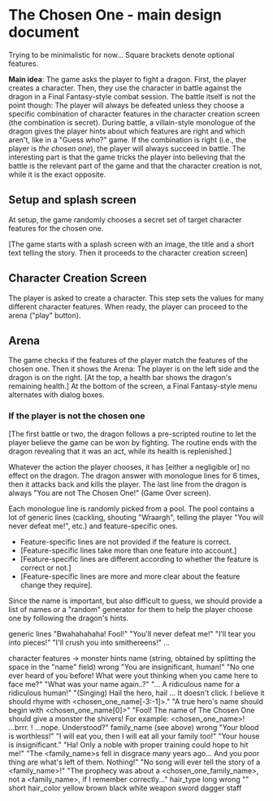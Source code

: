 # The Chosen One - main design document

Trying to be minimalistic for now... Square brackets denote optional features.

**Main idea**: The game asks the player to fight a dragon. First, the player creates a character. Then, they use the character in battle against the dragon in a Final Fantasy-style combat session. The battle itself is not the point though: The player will always be defeated unless they choose a specific combination of character features in the character creation screen (the combination is secret). During battle, a villain-style monologue of the dragon gives the player hints about which features are right and which aren't, like in a "Guess who?" game. If the combination is right (i.e., the player is *the chosen one*), the player will always succeed in battle. The interesting part is that the game tricks the player into believing that the battle is the relevant part of the game and that the character creation is not, while it is the exact opposite.

## Setup and splash screen
At setup, the game randomly chooses a secret set of target character features for the chosen one.

[The game starts with a splash screen with an image, the title and a short text telling the story. Then it proceeds to the character creation screen]

## Character Creation Screen
The player is asked to create a character. This step sets the values for many different character features. When ready, the player can proceed to the arena ("play" button).

## Arena
The game checks if the features of the player match the features of the chosen one. Then it shows the Arena: The player is on the left side and the dragon is on the right. [At the top, a health bar shows the dragon's remaining health.] At the bottom of the screen, a Final Fantasy-style menu alternates with dialog boxes.

### If the player is not the chosen one
[The first battle or two, the dragon follows a pre-scripted routine to let the player believe the game can be won by fighting. The routine ends with the dragon revealing that it was an act, while its health is replenished.]

Whatever the action the player chooses, it has [either a negligible or] no effect on the dragon. The dragon answer with monologue lines for 6 times, then it attacks back and kills the player. The last line from the dragon is always "You are not The Chosen One!" (Game Over screen).

Each monologue line is randomly picked from a pool. The pool contains a lot of generic lines (cackling, shouting "Wraargh", telling the player "You will never defeat me!", etc.) and feature-specific ones.
- Feature-specific lines are not provided if the feature is correct.
- [Feature-specific lines take more than one feature into account.]
- [Feature-specific lines are different according to whether the feature is correct or not.]
- [Feature-specific lines are more and more clear about the feature change they require].

Since the name is important, but also difficult to guess, we should provide a list of names or a "random" generator for them to help the player choose one by following the dragon's hints.

generic lines
	"Bwahahahaha! Fool!"
	"You'll never defeat me!"
	"I'll tear you into pieces!"
	"I'll crush you into smithereens!"
	...

character features -> monster hints
	name (string, obtained by splitting the space in the "name" field)
		wrong
			"You are insignificant, human!"
			"No one ever heard of you before! What were yout thinking when you came here to face me?"
			"What was your name again..?"
			"<name>... A ridiculous name for a ridiculous human!"
			"(Singing) Hail the hero, hail <name>... It doesn't click. I believe it should rhyme with <chosen_one_name[-3:-1]>."
			"A true hero's name should begin with <chosen_one_name[0]>"
			"Fool! The name of The Chosen One should give a monster the shivers! For example: <chosen_one_name>! ...brrr. <name>! ...nope. Understood?"
	family_name (see above)
		wrong
			"Your blood is worthless!"
			"I will eat you, then I will eat all your family too!"
			"Your house is insignificant."
			"Ha! Only a noble with proper training could hope to hit me!"
			"The <family_name>s fell in disgrace many years ago... And you poor thing are what's left of them. Nothing!"
			"No song will ever tell the story of a <family_name>!"
			"The prophecy was about a <chosen_one_family_name>, not a <family_name>, if I remember correctly..."
	hair_type
		long
			wrong
				""
		short
	hair_color
		yellow
		brown
		black
		white
	weapon
		sword
		dagger
		staff
